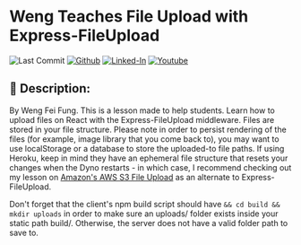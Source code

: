 # Weng Teaches File Upload with Express-FileUpload

![Last Commit](https://img.shields.io/github/last-commit/Siphon880gh/weng-teaches-react-express-fileupload/main)
<a target="_blank" href="https://github.com/Siphon880gh" rel="nofollow"><img src="https://img.shields.io/badge/GitHub--blue?style=social&logo=GitHub" alt="Github" data-canonical-src="https://img.shields.io/badge/GitHub--blue?style=social&logo=GitHub" style="max-width:10ch;"></a>
<a target="_blank" href="https://www.linkedin.com/in/weng-fung/" rel="nofollow"><img src="https://img.shields.io/badge/LinkedIn-blue?style=flat&logo=linkedin&labelColor=blue" alt="Linked-In" data-canonical-src="https://img.shields.io/badge/LinkedIn-blue?style=flat&amp;logo=linkedin&amp;labelColor=blue" style="max-width:10ch;"></a>
<a target="_blank" href="https://www.youtube.com/@WayneTeachesCode/" rel="nofollow"><img src="https://img.shields.io/badge/Youtube-red?style=flat&logo=youtube&labelColor=red" alt="Youtube" data-canonical-src="https://img.shields.io/badge/Youtube-red?style=flat&amp;logo=youtube&amp;labelColor=red" style="max-width:10ch;"></a>

:page_facing_up: Description:
---
By Weng Fei Fung. This is a lesson made to help students. Learn how to upload files on React with the Express-FileUpload middleware. Files are stored in your file structure. Please note in order to persist rendering of the files (for example, image library that you come back to), you may want to use localStorage or a database to store the uploaded-to file paths. If using Heroku, keep in mind they have an ephemeral file structure that resets your changes when the Dyno restarts - in which case, I recommend checking out my lesson on [Amazon's AWS S3 File Upload](weng-teaches-react-aws-s3-file-upload) as an alternate to Express-FileUpload.

Don't forget that the client's npm build script should have `&& cd build && mkdir uploads` in order to make sure an uploads/ folder exists inside your static path build/. Otherwise, the server does not have a valid folder path to save to.
